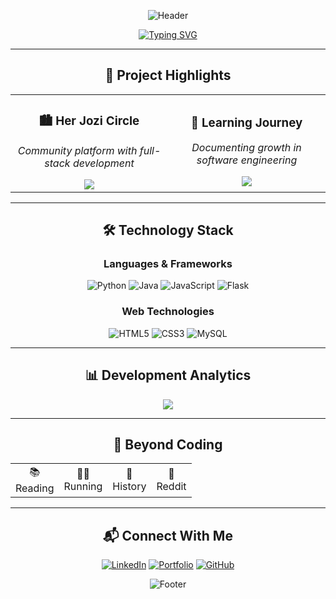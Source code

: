 <div align="center">

![Header](https://capsule-render.vercel.app/api?type=waving&color=0D1117&height=170&section=header&text=Hi,%20I'm%20Antonette!%20🚀&fontColor=58A6FF&fontSize=36&animation=twinkling)

[![Typing SVG](https://readme-typing-svg.herokuapp.com?font=Fira+Code&weight=600&size=20&duration=4000&pause=1000&color=58A6FF&center=true&vCenter=true&width=650&lines=ASPIRING+SOFTWARE+ENGINEER;QA+%26+TESTING+SPECIALIST;RESULTS-DRIVEN+DEVELOPER;FRONTEND+ENTHUSIAST;COMMUNITY+BUILDER)](https://git.io/typing-svg)

---

## 💫 Project Highlights

<table align="center">
  <tr>
    <td width="50%" align="center">
      <h3>🏙️ Her Jozi Circle</h3>
      <p><em>Community platform with full-stack development</em></p>
      <a href="https://github.com/nettemhandu/Her-Jozi-Circle">
        <img src="https://img.shields.io/badge/View_Project-238636?style=for-the-badge&logo=github&logoColor=white" />
      </a>
    </td>
    <td width="50%" align="center">
      <h3>📖 Learning Journey</h3>
      <p><em>Documenting growth in software engineering</em></p>
      <a href="https://github.com/nettemhandu/My-learning-journey">
        <img src="https://img.shields.io/badge/Follow_Journey-238636?style=for-the-badge&logo=github&logoColor=white" />
      </a>
    </td>
  </tr>
</table>

---

## 🛠 Technology Stack

<div align="center">

### Languages & Frameworks
![Python](https://img.shields.io/badge/-Python-3776AB?style=flat-square&logo=python&logoColor=white)
![Java](https://img.shields.io/badge/-Java-ED8B00?style=flat-square&logo=java&logoColor=white)
![JavaScript](https://img.shields.io/badge/-JavaScript-F7DF1E?style=flat-square&logo=javascript&logoColor=black)
![Flask](https://img.shields.io/badge/-Flask-000000?style=flat-square&logo=flask&logoColor=white)

### Web Technologies
![HTML5](https://img.shields.io/badge/-HTML5-E34F26?style=flat-square&logo=html5&logoColor=white)
![CSS3](https://img.shields.io/badge/-CSS3-1572B6?style=flat-square&logo=css3&logoColor=white)
![MySQL](https://img.shields.io/badge/-MySQL-4479A1?style=flat-square&logo=mysql&logoColor=white)

</div>

---

## 📊 Development Analytics

<div align="center">

![](https://github-readme-activity-graph.vercel.app/graph?username=nettemhandu&theme=github-dark&hide_border=true&area=true)

</div>

---

## 🌟 Beyond Coding

<table align="center">
  <tr>
    <td align="center">📚<br/>Reading</td>
    <td align="center">🏃‍♀️<br/>Running</td>
    <td align="center">🏺<br/>History</td>
    <td align="center">👀<br/>Reddit</td>
  </tr>
</table>

---

## 📬 Connect With Me

<div align="center">

[![LinkedIn](https://img.shields.io/badge/LinkedIn-0A66C2?style=for-the-badge&logo=linkedin&logoColor=white)](https://www.linkedin.com/in/antonette-mhandu-2447a9240)
[![Portfolio](https://img.shields.io/badge/Portfolio-FF7139?style=for-the-badge&logo=firefox&logoColor=white)](#)
[![GitHub](https://img.shields.io/badge/GitHub-181717?style=for-the-badge&logo=github&logoColor=white)](https://github.com/nettemhandu)

</div>

![Footer](https://capsule-render.vercel.app/api?type=waving&color=0D1117&height=100&section=footer&reversal=true)

</div>

